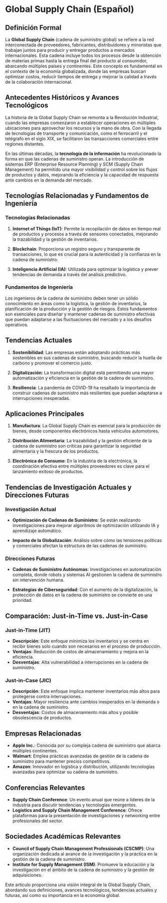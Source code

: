 # Global Supply Chain (Español)

## Definición Formal

La **Global Supply Chain** (cadena de suministro global) se refiere a la red interconectada de proveedores, fabricantes, distribuidores y minoristas que trabajan juntos para producir y entregar productos a mercados internacionales. Esta cadena incluye todos los procesos desde la obtención de materias primas hasta la entrega final del producto al consumidor, abarcando múltiples países y continentes. Este concepto es fundamental en el contexto de la economía globalizada, donde las empresas buscan optimizar costos, reducir tiempos de entrega y mejorar la calidad a través de la colaboración internacional.

## Antecedentes Históricos y Avances Tecnológicos

La historia de la Global Supply Chain se remonta a la Revolución Industrial, cuando las empresas comenzaron a establecer operaciones en múltiples ubicaciones para aprovechar los recursos y la mano de obra. Con la llegada de tecnologías de transporte y comunicación, como el ferrocarril y el telégrafo en el siglo XIX, se facilitaron las transacciones comerciales entre regiones distantes.

En las últimas décadas, la **tecnología de la información** ha revolucionado la forma en que las cadenas de suministro operan. La introducción de sistemas ERP (Enterprise Resource Planning) y SCM (Supply Chain Management) ha permitido una mayor visibilidad y control sobre los flujos de productos y datos, mejorando la eficiencia y la capacidad de respuesta ante cambios en la demanda del mercado.

## Tecnologías Relacionadas y Fundamentos de Ingeniería

### Tecnologías Relacionadas

1. **Internet of Things (IoT)**: Permite la recopilación de datos en tiempo real de productos y procesos a través de sensores conectados, mejorando la trazabilidad y la gestión de inventarios.
   
2. **Blockchain**: Proporciona un registro seguro y transparente de transacciones, lo que es crucial para la autenticidad y la confianza en la cadena de suministro.

3. **Inteligencia Artificial (IA)**: Utilizada para optimizar la logística y prever tendencias de demanda a través del análisis predictivo.

### Fundamentos de Ingeniería

Los ingenieros de la cadena de suministro deben tener un sólido conocimiento en áreas como la logística, la gestión de inventarios, la planificación de la producción y la gestión de riesgos. Estos fundamentos son esenciales para diseñar y mantener cadenas de suministro efectivas que puedan adaptarse a las fluctuaciones del mercado y a los desafíos operativos.

## Tendencias Actuales

1. **Sostenibilidad**: Las empresas están adoptando prácticas más sostenibles en sus cadenas de suministro, buscando reducir la huella de carbono y promover el comercio justo.
   
2. **Digitalización**: La transformación digital está permitiendo una mayor automatización y eficiencia en la gestión de la cadena de suministro.

3. **Resiliencia**: La pandemia de COVID-19 ha resaltado la importancia de construir cadenas de suministro más resilientes que puedan adaptarse a interrupciones inesperadas.

## Aplicaciones Principales

1. **Manufactura**: La Global Supply Chain es esencial para la producción de bienes, desde componentes electrónicos hasta vehículos automotores.

2. **Distribución Alimentaria**: La trazabilidad y la gestión eficiente de la cadena de suministro son críticas para garantizar la seguridad alimentaria y la frescura de los productos.

3. **Electrónica de Consumo**: En la industria de la electrónica, la coordinación efectiva entre múltiples proveedores es clave para el lanzamiento exitoso de productos.

## Tendencias de Investigación Actuales y Direcciones Futuras

### Investigación Actual

- **Optimización de Cadenas de Suministro**: Se están realizando investigaciones para mejorar algoritmos de optimización utilizando IA y aprendizaje automático.
  
- **Impacto de la Globalización**: Análisis sobre cómo las tensiones políticas y comerciales afectan la estructura de las cadenas de suministro.

### Direcciones Futuras

- **Cadenas de Suministro Autónomas**: Investigaciones en automatización completa, donde robots y sistemas AI gestionen la cadena de suministro sin intervención humana.

- **Estrategias de Ciberseguridad**: Con el aumento de la digitalización, la protección de datos en la cadena de suministro se convierte en una prioridad.

## Comparación: Just-in-Time vs. Just-in-Case

### Just-in-Time (JIT)

- **Descripción**: Este enfoque minimiza los inventarios y se centra en recibir bienes solo cuando son necesarios en el proceso de producción.
- **Ventajas**: Reducción de costos de almacenamiento y mejora en la eficiencia.
- **Desventajas**: Alta vulnerabilidad a interrupciones en la cadena de suministro.

### Just-in-Case (JIC)

- **Descripción**: Este enfoque implica mantener inventarios más altos para protegerse contra interrupciones.
- **Ventajas**: Mayor resiliencia ante cambios inesperados en la demanda o en la cadena de suministro.
- **Desventajas**: Costos de almacenamiento más altos y posible obsolescencia de productos.

## Empresas Relacionadas

- **Apple Inc.**: Conocida por su compleja cadena de suministro que abarca múltiples continentes.
- **Walmart**: Emplea prácticas avanzadas de gestión de la cadena de suministro para mantener precios competitivos.
- **Amazon**: Innovador en logística y distribución, utilizando tecnologías avanzadas para optimizar su cadena de suministro.

## Conferencias Relevantes

- **Supply Chain Conference**: Un evento anual que reúne a líderes de la industria para discutir tendencias y tecnologías emergentes.
- **Logistics and Supply Chain Management Conference**: Ofrece plataformas para la presentación de investigaciones y networking entre profesionales del sector.

## Sociedades Académicas Relevantes

- **Council of Supply Chain Management Professionals (CSCMP)**: Una organización dedicada al avance de la investigación y la práctica en la gestión de la cadena de suministro.
- **Institute for Supply Management (ISM)**: Promueve la educación y la investigación en el ámbito de la cadena de suministro y la gestión de adquisiciones.

Este artículo proporciona una visión integral de la Global Supply Chain, abordando sus definiciones, avances tecnológicos, tendencias actuales y futuras, así como su importancia en la economía global.